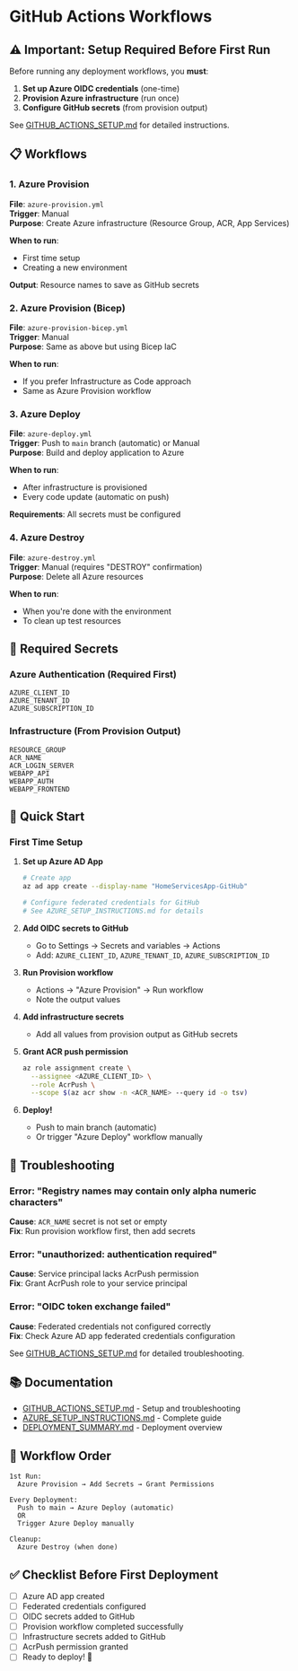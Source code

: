 # GitHub Actions Workflows

## ⚠️ Important: Setup Required Before First Run

Before running any deployment workflows, you **must**:

1. **Set up Azure OIDC credentials** (one-time)
2. **Provision Azure infrastructure** (run once)
3. **Configure GitHub secrets** (from provision output)

See [GITHUB_ACTIONS_SETUP.md](../../GITHUB_ACTIONS_SETUP.md) for detailed instructions.

## 📋 Workflows

### 1. Azure Provision
**File**: `azure-provision.yml`  
**Trigger**: Manual  
**Purpose**: Create Azure infrastructure (Resource Group, ACR, App Services)

**When to run**: 
- First time setup
- Creating a new environment

**Output**: Resource names to save as GitHub secrets

### 2. Azure Provision (Bicep)
**File**: `azure-provision-bicep.yml`  
**Trigger**: Manual  
**Purpose**: Same as above but using Bicep IaC

**When to run**: 
- If you prefer Infrastructure as Code approach
- Same as Azure Provision workflow

### 3. Azure Deploy
**File**: `azure-deploy.yml`  
**Trigger**: Push to `main` branch (automatic) or Manual  
**Purpose**: Build and deploy application to Azure

**When to run**: 
- After infrastructure is provisioned
- Every code update (automatic on push)

**Requirements**: All secrets must be configured

### 4. Azure Destroy
**File**: `azure-destroy.yml`  
**Trigger**: Manual (requires "DESTROY" confirmation)  
**Purpose**: Delete all Azure resources

**When to run**: 
- When you're done with the environment
- To clean up test resources

## 🔑 Required Secrets

### Azure Authentication (Required First)
```
AZURE_CLIENT_ID
AZURE_TENANT_ID
AZURE_SUBSCRIPTION_ID
```

### Infrastructure (From Provision Output)
```
RESOURCE_GROUP
ACR_NAME
ACR_LOGIN_SERVER
WEBAPP_API
WEBAPP_AUTH
WEBAPP_FRONTEND
```

## 🚀 Quick Start

### First Time Setup

1. **Set up Azure AD App**
   ```bash
   # Create app
   az ad app create --display-name "HomeServicesApp-GitHub"
   
   # Configure federated credentials for GitHub
   # See AZURE_SETUP_INSTRUCTIONS.md for details
   ```

2. **Add OIDC secrets to GitHub**
   - Go to Settings → Secrets and variables → Actions
   - Add: `AZURE_CLIENT_ID`, `AZURE_TENANT_ID`, `AZURE_SUBSCRIPTION_ID`

3. **Run Provision workflow**
   - Actions → "Azure Provision" → Run workflow
   - Note the output values

4. **Add infrastructure secrets**
   - Add all values from provision output as GitHub secrets

5. **Grant ACR push permission**
   ```bash
   az role assignment create \
     --assignee <AZURE_CLIENT_ID> \
     --role AcrPush \
     --scope $(az acr show -n <ACR_NAME> --query id -o tsv)
   ```

6. **Deploy!**
   - Push to main branch (automatic)
   - Or trigger "Azure Deploy" workflow manually

## 🔧 Troubleshooting

### Error: "Registry names may contain only alpha numeric characters"
**Cause**: `ACR_NAME` secret is not set or empty  
**Fix**: Run provision workflow first, then add secrets

### Error: "unauthorized: authentication required"
**Cause**: Service principal lacks AcrPush permission  
**Fix**: Grant AcrPush role to your service principal

### Error: "OIDC token exchange failed"
**Cause**: Federated credentials not configured correctly  
**Fix**: Check Azure AD app federated credentials configuration

See [GITHUB_ACTIONS_SETUP.md](../../GITHUB_ACTIONS_SETUP.md) for detailed troubleshooting.

## 📚 Documentation

- [GITHUB_ACTIONS_SETUP.md](../../GITHUB_ACTIONS_SETUP.md) - Setup and troubleshooting
- [AZURE_SETUP_INSTRUCTIONS.md](../../AZURE_SETUP_INSTRUCTIONS.md) - Complete guide
- [DEPLOYMENT_SUMMARY.md](../../DEPLOYMENT_SUMMARY.md) - Deployment overview

## 🎯 Workflow Order

```
1st Run:
  Azure Provision → Add Secrets → Grant Permissions

Every Deployment:
  Push to main → Azure Deploy (automatic)
  OR
  Trigger Azure Deploy manually

Cleanup:
  Azure Destroy (when done)
```

## ✅ Checklist Before First Deployment

- [ ] Azure AD app created
- [ ] Federated credentials configured
- [ ] OIDC secrets added to GitHub
- [ ] Provision workflow completed successfully
- [ ] Infrastructure secrets added to GitHub
- [ ] AcrPush permission granted
- [ ] Ready to deploy! 🚀